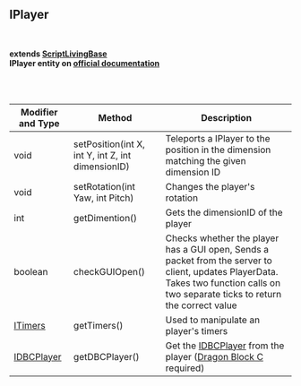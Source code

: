 ## IPlayer	 

<br>

**extends [ScriptLivingBase](https://github.com/PewDizinho/CustomNPCPlus-Script-Documentation/blob/main/IEntity/IEntityLivingBase.md)**
<br>
**IPlayer entity on [official documentation](http://www.kodevelopment.nl/customnpcs/api/1.7.10/noppes/npcs/scripted/ScriptPlayer.html)**

<br>

<br>

Modifier and Type | Method | Description
------- | ------------- | -------------------------------------------------------------
void | setPosition(int X, int Y, int Z, int dimensionID) | Teleports a IPlayer to the position in the dimension matching the given dimension ID
void | setRotation(int Yaw, int Pitch) | Changes the player's rotation
int | getDimention() | Gets the dimensionID of the player
boolean | checkGUIOpen() | Checks whether the player has a GUI open, Sends a packet from the server to client, updates PlayerData. Takes two function calls on two separate ticks to return the correct value
[ITimers](https://github.com/PewDizinho/CustomNPC-Script-Documentation/blob/main/ITimers.md) | getTimers() | Used to manipulate an player's timers
[IDBCPlayer](https://github.com/PewDizinho/CustomNPCPlus-Script-Documentation/blob/main/IEntity/IDBCPlayer.md) | getDBCPlayer() | Get the [IDBCPlayer](https://github.com/PewDizinho/CustomNPCPlus-Script-Documentation/blob/main/IEntity/IDBCPlayer.md) from the player ([Dragon Block C](https://main.jingames.net/minecraft-mods/dragon-block-c/) required)
